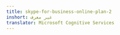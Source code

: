 ```yaml
---
title: skype-for-business-online-plan-2
inshort: غير معرف
translator: Microsoft Cognitive Services
---
```




